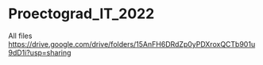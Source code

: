 # Proectograd_IT_2022
All files
https://drive.google.com/drive/folders/15AnFH6DRdZp0yPDXroxQCTb901u9dD1i?usp=sharing
